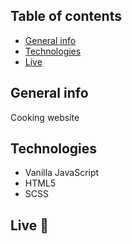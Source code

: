 ## Table of contents
* [General info](#general-info)
* [Technologies](#technologies)
* [Live](#live)

## General info
Cooking website

## Technologies
* Vanilla JavaScript
* HTML5
* SCSS

## Live :star2:
